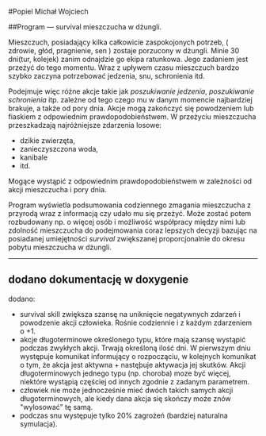 #Popiel Michał Wojciech

##Program — survival mieszczucha w dżungli.

Mieszczuch, posiadający kilka całkowicie zaspokojonych potrzeb, ( zdrowie, głód, pragnienie, sen ) zostaje porzucony w dżungli. Minie 30 dni(tur, kolejek) zanim odnajdzie go ekipa ratunkowa. Jego zadaniem jest przeżyć do tego momentu. Wraz z upływem czasu mieszczuch bardzo szybko zaczyna potrzebować jedzenia, snu, schronienia itd. 

Podejmuje więc różne akcje takie jak _poszukiwanie jedzenia_, _poszukiwanie schronienia_ itp. zależne od tego czego mu w danym momencie najbardziej brakuje, a także od pory dnia. Akcje mogą zakończyć się powodzeniem lub fiaskiem z odpowiednim prawdopodobieństwem. W przeżyciu mieszczucha przeszkadzają najróżniejsze zdarzenia losowe:

- dzikie zwierzęta, 
- zanieczyszczona woda, 
- kanibale 
- itd. 

Mogące wystąpić z odpowiednim prawdopodobieństwem w zależności od akcji mieszczucha i pory dnia. 

Program wyświetla podsumowania codziennego zmagania mieszczucha z przyrodą wraz z informacją czy udało mu się przeżyć. Może zostać potem rozbudowany np. o więcej osób i możliwość współpracy między nimi lub zdolność mieszczucha do podejmowania coraz lepszych decyzji bazując na posiadanej umiejętności _survival_ zwiększanej proporcjonalnie do okresu pobytu mieszczucha w dżungli.

-------------------------------------------------

## dodano dokumentację w doxygenie

dodano:
- survival skill zwiększa szansę na uniknięcie negatywnych zdarzeń i powodzenie akcji człowieka. Rośnie codziennie i z każdym zdarzeniem o +1.
- akcje długoterminowe określonego typu, które mają szansę wystąpić podczas zwykłych akcji. Trwają określoną ilość dni. W pierwszym dniu występuje komunikat informujący o rozpocząciu, w kolejnych komunikat o tym, że akcja jest aktywna + nastęþuje aktywacja jej skutków. Akcji długoterminowych jednego typu (np. choroba) moze być więcej, niektóre wystąpią częściej od innych zgodnie z zadanym parametrem.
- człowiek nie może jednocześnie mieć dwóch takich samych akcji długoterminowych, ale kiedy dana akcja się skończy może znów "wylosować" tę samą.
- podczas snu występuje tylko 20% zagrożeń (bardziej naturalna symulacja).




